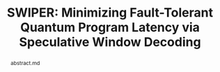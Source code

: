 ---
title: "SWIPER: Minimizing Fault-Tolerant Quantum Program Latency via Speculative Window Decoding"
layout: project
publisher: (under review)
image: /assets/img/projects/swiper/hero.png
abstract: abstract.md
items:
  - name: ".pdf"
    link: /assets/files/viszlai_SWIPER_2024.pdf
  - name: "arXiv"
    link: https://arxiv.org/abs/2412.05115
authors:
  - name: "Joshua Viszlai"
    link: https://jviszlai.github.io/
    affiliation: University of Chicago
  - name: "Jason D. Chadwick"
    link: https://www.jason-chadwick.com/
    affiliation: University of Chicago
  - name: "Sarang Joshi"
    link: https://sarangj.com/
    affiliation: University of Chicago
  - name: "Gokul Subramanian Ravi"
    link: https://gsravi.engin.umich.edu/
    affiliation: University of Michigan
  - name: "Yanjing Li"
    link: https://people.cs.uchicago.edu/~yanjingl/
    affiliation: University of Chicago
  - name: "Frederic T. Chong"
    link: https://people.cs.uchicago.edu/~ftchong/
    affiliation: University of Chicago
    last: true
figures:
  - file: /assets/img/projects/swiper/01_hero.png
    caption: 01_hero.md
  - file: /assets/img/projects/swiper/04_predictor.png
    caption: 04_predictor.md
  - file: /assets/img/projects/swiper/06_predictor_logic.png
    caption: 06_predictor_logic.md
  - file: /assets/img/projects/swiper/09_pipeline.png
    caption: 09_pipeline.md
  - file: /assets/img/projects/swiper/10_msd.png
    caption: 10_msd.md
  - file: /assets/img/projects/swiper/11_sensitivity.png
    caption: 11_sensitivity.md
  - file: /assets/img/projects/swiper/12_alignment.png
    caption: 12_alignment.md
  - file: /assets/img/projects/swiper/13_evaluation.png
    caption: 13_evaluation.md
    width: 100%
  - file: /assets/img/projects/swiper/15_classical.png
    caption: 15_classical.md
contributions:
  - "Developed first-of-its-kind open-source lattice surgery decoding simulator SWIPER-SIM, including 3D visualization of program traces. Specified window decoding schemes for spatially-windowed lattice surgery operations, made many performance optimizations to maximize simulator speed, and wrote clean, documented code with an intention to open-source upon publication."
  - "Ran simulations and generated figures."
  - "Revised manuscript."
thingslearned:
  - short: "Intentional software development"
    long: "SWIPER-SIM consists of four main pieces that handle different parts of the simulation (such as the device or the decoder). We were careful about how we layed out the initial design of the simulator before starting to fill it in with code, and this was very helpful in ending up with a clean design at the end."
  - short: "Presentation"
    long: "A lot of work went into figuring out how best to present this paper to the target audience (computer architecture reviewers). I learned about how to effectively guide the (potentially short on time) reader through a complex topic by highlighting the key concepts and making certain parts of the paper as self-contained as possible."
---
